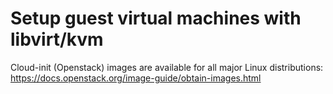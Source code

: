 # Setup guest virtual machines with libvirt/kvm

Cloud-init (Openstack) images are available for all major Linux distributions:
<https://docs.openstack.org/image-guide/obtain-images.html>
